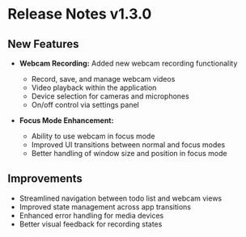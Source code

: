# Release Notes v1.3.0

## New Features

- **Webcam Recording:** Added new webcam recording functionality
  - Record, save, and manage webcam videos
  - Video playback within the application
  - Device selection for cameras and microphones
  - On/off control via settings panel

- **Focus Mode Enhancement:** 
  - Ability to use webcam in focus mode
  - Improved UI transitions between normal and focus modes
  - Better handling of window size and position in focus mode

## Improvements

- Streamlined navigation between todo list and webcam views
- Improved state management across app transitions
- Enhanced error handling for media devices
- Better visual feedback for recording states 